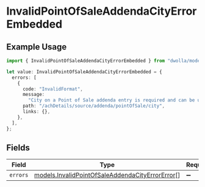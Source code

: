 # InvalidPointOfSaleAddendaCityErrorEmbedded

## Example Usage

```typescript
import { InvalidPointOfSaleAddendaCityErrorEmbedded } from "dwolla/models";

let value: InvalidPointOfSaleAddendaCityErrorEmbedded = {
  errors: [
    {
      code: "InvalidFormat",
      message:
        "City on a Point of Sale addenda entry is required and can be up to 15 characters.",
      path: "/achDetails/source/addenda/pointOfSale/city",
      links: {},
    },
  ],
};
```

## Fields

| Field                                                                                                    | Type                                                                                                     | Required                                                                                                 | Description                                                                                              |
| -------------------------------------------------------------------------------------------------------- | -------------------------------------------------------------------------------------------------------- | -------------------------------------------------------------------------------------------------------- | -------------------------------------------------------------------------------------------------------- |
| `errors`                                                                                                 | [models.InvalidPointOfSaleAddendaCityErrorError](../models/invalidpointofsaleaddendacityerrorerror.md)[] | :heavy_minus_sign:                                                                                       | N/A                                                                                                      |